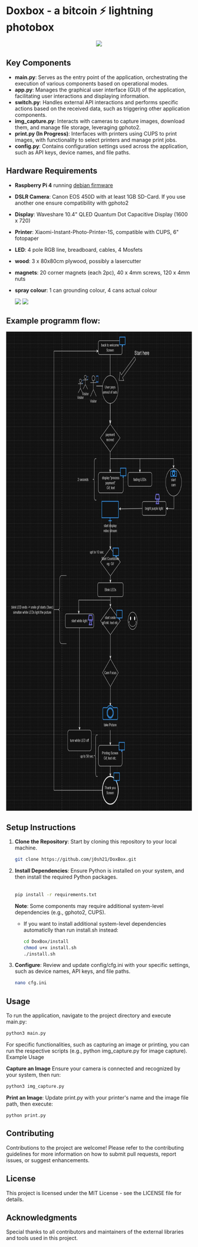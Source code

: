 # Doxbox - a bitcoin ⚡️ lightning photobox 

<p align="center">
<img src="https://github.com/j0sh21/DoxBox/assets/63317640/7eda15cf-c3a2-4236-9e24-a084b4512d96" width="200">
</p>


## Key Components

- **main.py**: Serves as the entry point of the application, orchestrating the execution of various components based on operational modes.
- **app.py**: Manages the graphical user interface (GUI) of the application, facilitating user interactions and displaying information.
- **switch.py**: Handles external API interactions and performs specific actions based on the received data, such as triggering other application components.
- **img_capture.py**: Interacts with cameras to capture images, download them, and manage file storage, leveraging gphoto2.
- **print.py (In Progress)**: Interfaces with printers using CUPS to print images, with functionality to select printers and manage print jobs.
- **config.py**: Contains configuration settings used across the application, such as API keys, device names, and file paths.

## Hardware Requirements

- **Raspberry Pi 4** running [debian firmware](https://www.raspberrypi.com/software/operating-systems/)
- **DSLR Camera**: Canon EOS 450D with at least 1GB SD-Card. If you use another one ensure compatibility with gphoto2 
- **Display**: Waveshare 10.4" QLED Quantum Dot Capacitive Display (1600 x 720) 
- **Printer**: Xiaomi-Instant-Photo-Printer-1S, compatible with CUPS, 6" fotopaper
- **LED**: 4 pole RGB line, breadboard, cables, 4 Mosfets
- **wood**: 3 x 80x80cm plywood, possibly a lasercutter 
- **magnets**: 20 corner magnets (each 2pc), 40 x 4mm screws, 120 x 4mm nuts
- **spray colour**: 1 can grounding colour, 4 cans actual colour

  <img src="https://github.com/j0sh21/DoxBox/assets/63317640/384280e0-cc6e-4bd0-9953-c318b5e12f15" height="200">

  <img src="https://github.com/j0sh21/DoxBox/assets/63317640/e446af16-d840-4cbc-87f9-3d5f67b3a15d" height="200">

## Example programm flow:
<img src="flowchart.JPG" height="1300">

## Setup Instructions


1. **Clone the Repository**: Start by cloning this repository to your local machine.

   ```sh
   git clone https://github.com/j0sh21/DoxBox.git
    ```
2. **Install Dependencies**: Ensure Python is installed on your system, and then install the required Python packages.

    ```sh

    pip install -r requirements.txt
    ```
    **Note**: Some components may require additional system-level dependencies (e.g., gphoto2, CUPS).
   

   - If you want to install  additional system-level dependencies automaticlly than run install.sh instead:
      ```sh
      cd DoxBox/install
      chmod u+x install.sh
      ./install.sh

3. **Configure**: Review and update config/cfg.ini with your specific settings, such as device names, API keys, and file paths.
   ```sh
   nano cfg.ini
## Usage

To run the application, navigate to the project directory and execute main.py:

 ```sh
python3 main.py
 ```
For specific functionalities, such as capturing an image or printing, you can run the respective scripts (e.g., python img_capture.py for image capture).
Example Usage

**Capture an Image** Ensure your camera is connected and recognized by your system, then run:

 ```sh
python3 img_capture.py
 ```
**Print an Image**: Update print.py with your printer's name and the image file path, then execute:

    python print.py

## Contributing
Contributions to the project are welcome! Please refer to the contributing guidelines for more information on how to submit pull requests, report issues, or suggest enhancements.
## License
This project is licensed under the MIT License - see the LICENSE file for details.
## Acknowledgments
Special thanks to all contributors and maintainers of the external libraries and tools used in this project.
